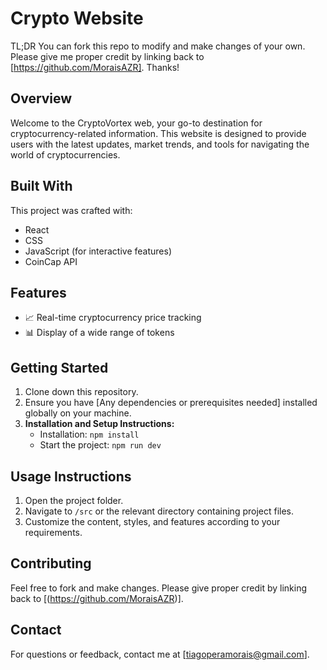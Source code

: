 # Crypto Website

TL;DR
You can fork this repo to modify and make changes of your own. Please give me proper credit by linking back to [https://github.com/MoraisAZR]. Thanks!

## Overview

Welcome to the CryptoVortex web, your go-to destination for cryptocurrency-related information. This website is designed to provide users with the latest updates, market trends, and tools for navigating the world of cryptocurrencies.
## Built With

This project was crafted with:

- React
- CSS
- JavaScript (for interactive features)
- CoinCap API
## Features

- 📈 Real-time cryptocurrency price tracking
- 📊 Display of a wide range of tokens

## Getting Started

1. Clone down this repository.
2. Ensure you have [Any dependencies or prerequisites needed] installed globally on your machine.
3. **Installation and Setup Instructions:**
   - Installation: `npm install` 
   - Start the project: `npm run dev`

## Usage Instructions

1. Open the project folder.
2. Navigate to `/src` or the relevant directory containing project files.
3. Customize the content, styles, and features according to your requirements.

## Contributing

Feel free to fork and make changes. Please give proper credit by linking back to [(https://github.com/MoraisAZR)].


## Contact

For questions or feedback, contact me at [tiagoperamorais@gmail.com].
